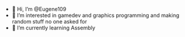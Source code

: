 - 👋 Hi, I’m @Eugene109
- 👀 I’m interested in gamedev and graphics programming and making random stuff no one asked for
- 🌱 I’m currently learning Assembly

<!---
Eugene109/Eugene109 is a ✨ special ✨ repository because its `README.md` (this file) appears on your GitHub profile.
You can click the Preview link to take a look at your changes.
--->
